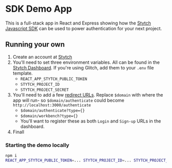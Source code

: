 # SDK Demo App

This is a full-stack app in React and Express showing how the
[Stytch Javascript SDK](https://stytch.com/docs/sdks/javascript-sdk)
can be used to power authentication for your next project.

## Running your own

1. Create an account at [Stytch](https://stytch.com)
2. You'll need to set three environment variables. All can be found in the 
   [Stytch Dashboard](https://stytch.com/dashboard/api-keys). 
   If you're using Glitch, add them to your `.env` file template.
   - `REACT_APP_STYTCH_PUBLIC_TOKEN`
   - `STYTCH_PROJECT_ID`
   - `STYTCH_PROJECT_SECRET`
3. You'll need to add a few [redirect URLs](https://stytch.com/dashboard/redirect-urls). Replace `$domain` with where the app will run- so `$domain/authenticate` could become `http://localhost:3000/authenticate`
   - `$domain/authenticate?type={}`
   - `$domain/workbench?type={}`
   - You'll want to register these as both `Login` and `Sign-up` URLs in the dashboard.
4. Finall   

### Starting the demo locally
```bash
npm i
REACT_APP_STYTCH_PUBLIC_TOKEN=... STYTCH_PROJECT_ID=... STYTCH_PROJECT_SECRET=... npm start
```
